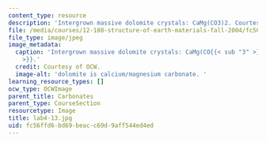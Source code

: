 ```yaml
---
content_type: resource
description: 'Intergrown massive dolomite crystals: CaMg(CO3)2. Courtesy of OCW.'
file: /media/courses/12-108-structure-of-earth-materials-fall-2004/fc56ffd6bd69beacc69d9aff544ed4ed_lab4-13.jpg
file_type: image/jpeg
image_metadata:
  caption: 'Intergrown massive dolomite crystals: CaMg(CO{{< sub "3" >}}){{< sub "2"
    >}}.'
  credit: Courtesy of OCW.
  image-alt: 'dolomite is calcium/magnesium carbonate. '
learning_resource_types: []
ocw_type: OCWImage
parent_title: Carbonates
parent_type: CourseSection
resourcetype: Image
title: lab4-13.jpg
uid: fc56ffd6-bd69-beac-c69d-9aff544ed4ed
---
```

